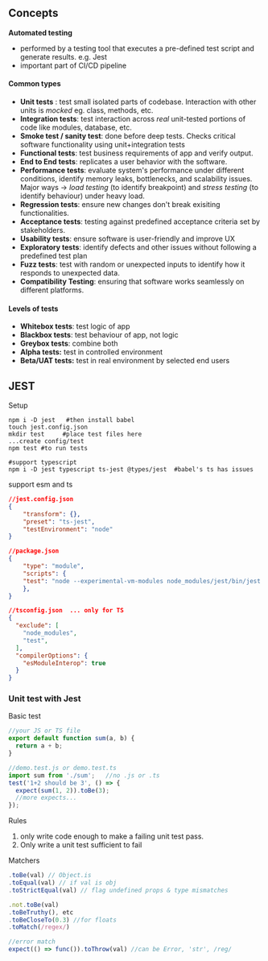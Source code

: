 ## Concepts

**Automated testing**
- performed by a testing tool that executes a pre-defined test script and generate results. e.g. Jest
- important part of CI/CD pipeline

#### Common types

- **Unit tests** : test small isolated parts of codebase. Interaction with other units is *mocked* eg. class, methods, etc.
- **Integration tests**: test interaction across *real* unit-tested portions of code like modules, database, etc.
- **Smoke test / sanity test**: done before deep tests. Checks critical software functionality using unit+integration tests
- **Functional tests**: test business requirements of app and verify output.
- **End to End tests**: replicates a user behavior with the software.
- **Performance tests**: evaluate system's performance under different conditions, identify memory leaks, bottlenecks, and scalability issues. Major ways -> *load testing* (to identify breakpoint) and *stress testing* (to identify behaviour) under heavy load.
- **Regression tests**: ensure new changes don't break exisiting functionalities.
- **Acceptance tests**: testing against predefined acceptance criteria set by stakeholders.
- **Usability tests**: ensure software is user-friendly and improve UX
- **Exploratory tests**: identify defects and other issues without following a predefined test plan
- **Fuzz tests**: test with random or unexpected inputs to identify how it responds to unexpected data.
- **Compatibility Testing**: ensuring that software works seamlessly on different platforms.

#### Levels of tests

- **Whitebox tests**: test logic of app
- **Blackbox tests**: test behaviour of app, not logic
- **Greybox tests**: combine both
- **Alpha tests:** test in controlled environment
- **Beta/UAT tests:** test in real environment by selected end users


## JEST

Setup
```shell
npm i -D jest   #then install babel
touch jest.config.json 
mkdir test     #place test files here
...create config/test
npm test #to run tests

#support typescript
npm i -D jest typescript ts-jest @types/jest  #babel's ts has issues
```

support esm and ts
```json
//jest.config.json
{
	"transform": {},
	"preset": "ts-jest",
	"testEnvironment": "node"
}

//package.json
{
	"type": "module",
	"scripts": {
    "test": "node --experimental-vm-modules node_modules/jest/bin/jest.js"
    },
}

//tsconfig.json  ... only for TS
{
  "exclude": [
    "node_modules",
    "test", 
  ],
  "compilerOptions": {
    "esModuleInterop": true
  }
}
```


### Unit test with Jest

Basic test
```js
//your JS or TS file
export default function sum(a, b) {
  return a + b;
}

//demo.test.js or demo.test.ts
import sum from './sum';   //no .js or .ts
test('1+2 should be 3', () => {
  expect(sum(1, 2)).toBe(3);
  //more expects...
});
```


Rules
1. only write code enough to make a failing unit test pass.
2. Only write a unit test sufficient to fail

Matchers
```js
.toBe(val) // Object.is
.toEqual(val) // if val is obj
.toStrictEqual(val) // flag undefined props & type mismatches

.not.toBe(val) 
.toBeTruthy(), etc
.toBeCloseTo(0.3) //for floats
.toMatch(/regex/)

//error match
expect(() => func()).toThrow(val) //can be Error, 'str', /reg/
```

